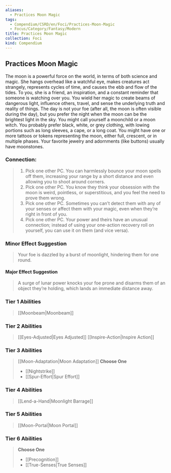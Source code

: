 ```yaml
---
aliases:
  - Practices Moon Magic
tags:
  - Compendium/CSRD/en/Foci/Practices-Moon-Magic
  - Focus/Category/Fantasy/Modern
title: Practices Moon Magic
collection: Foci
kind: Compendium
---
```

## Practices Moon Magic
The moon is a powerful force on the world, in terms of both science and magic. She hangs overhead like a watchful eye, makes creatures act strangely, represents cycles of time, and causes the ebb and flow of the tides. To you, she is a friend, an inspiration, and a constant reminder that someone is watching over you. You wield her magic to create beams of dangerous light, influence others, travel, and sense the underlying truth and reality of things. The day is not your foe (after all, the moon is often visible during the day), but you prefer the night when the moon can be the brightest light in the sky. You might call yourself a moonchild or a moon witch. You probably prefer black, white, or grey clothing, with lowing portions such as long sleeves, a cape, or a long coat. You might have one or more tattoos or tokens representing the moon, either full, crescent, or in multiple phases. Your favorite jewelry and adornments (like buttons) usually have moonstones.


### Connection: 
>1. Pick one other PC. You can harmlessly bounce your moon spells off them, increasing your range by a short distance and even allowing you to shoot around corners.
>2. Pick one other PC. You know they think your obsession with the moon is weird, pointless, or superstitious, and you feel the need to prove them wrong.
>3. Pick one other PC. Sometimes you can’t detect them with any of your senses or affect them with your magic, even when they’re right in front of you.
>4. Pick one other PC. Your power and theirs have an unusual connection; instead of using your one-action recovery roll on yourself, you can use it on them (and vice versa).
### Minor Effect Suggestion
>Your foe is dazzled by a burst of moonlight, hindering them for one round.
#### Major Effect Suggestion 
>A surge of lunar power knocks your foe prone and disarms them of an object they’re holding, which lands an immediate distance away.

### Tier 1 Abilities  
> [[Moonbeam|Moonbeam]]


### Tier 2 Abilities  
> [[Eyes-Adjusted|Eyes Adjusted]]
> [[Inspire-Action|Inspire Action]]  

### Tier 3 Abilities  
>[[Moon-Adaptation|Moon Adaptation]]
> **Choose One**  
>- [[Nightstrike]]
>- [[Spur-Effort|Spur Effort]]
### Tier 4 Abilities  
> [[Lend-a-Hand|Moonlight Barrage]]  

### Tier 5 Abilities  
> [[Moon-Portal|Moon Portal]]


### Tier 6 Abilities
> **Choose One**  
>- [[Precognition]]  
>- [[True-Senses|True Senses]]